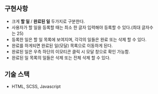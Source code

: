 ## 구현사항

- 크게 **할 일** / **완료된 일** 두가지로 구분한다.
- 사용자가 할 일을 등록할 때는 최소 한 글자 입력해야 등록할 수 있다.(최대 글자수는 25)
- 등록한 일은 할 일 목록에 보여지며, 각각의 일들은 완료 또는 삭제 할 수 있다.
- 완료를 하게되면 완료된 일(모달) 목록으로 이동하게 된다.
- 완료된 일은 우측 하단의 이모티콘 클릭 시 모달 창으로 확인 가능함.
- 완료된 일 목록의 일들은 삭제 또는 전체 삭제 할 수 있다.

## 기술 스택

- HTML, SCSS, Javascript
